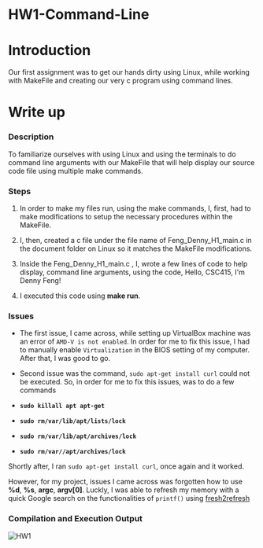 # HW1-Command-Line

# Introduction

Our first assignment was to get our hands dirty using Linux, while working with MakeFile and creating our very c program using command lines.

# Write up

### Description

To familiarize  ourselves with using Linux and using the terminals to do command line arguments with our MakeFile that will help display our source code file using multiple make commands.

### Steps

1.  In order to make my files run, using the make commands, I, first, had to make modifications to setup the necessary procedures within the MakeFile.

2.  I, then, created a c file under the file name of Feng_Denny_H1_main.c in the document folder on Linux so it matches the MakeFile modifications.

3.  Inside the Feng_Denny_H1_main.c , I, wrote a few lines of code to help display, command line arguments, using the code, Hello, CSC415, I'm Denny Feng!

4) I executed this code using **make run**.

### Issues

- The first issue, I came across, while setting up VirtualBox machine was an error of `AMD-V is not enabled`. In order for me to fix this issue,
  I had to manually enable `Virtualization` in the BIOS setting of my computer. After that, I was good to go.

- Second issue was the command, `sudo apt-get install curl` could not be executed. So, in order for me to fix this issues, was to do a few commands
- **`sudo killall apt apt-get`**
- **`sudo rm/var/lib/apt/lists/lock`**
- **`sudo rm/var/lib/apt/archives/lock`**
- **`sudo rm/var//apt/archives/lock`**

Shortly after, I ran `sudo apt-get install curl`, once again and it worked.

However, for my project, issues I came across was forgotten how to use **%d**, **%s**, **argc**, **argv[0]**. Luckly, I was able to refresh my memory with a quick Google search on the functionalities of `printf()` using
[fresh2refresh](https://fresh2refresh.com/c-programming/c-printf-and-scanf/) 

### Compilation and Execution Output

![HW1](https://user-images.githubusercontent.com/70169968/91251052-64ce7880-e70f-11ea-8d66-d582eae17ca4.png)

